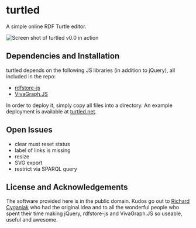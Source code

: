 # turtled

A simple online RDF Turtle editor.

![Screen shot of turtled v0.0 in action](https://github.com/mhausenblas/turtled/raw/master/doc/turtled-screen-shot-v00.png "Screen shot of turtled v0.0 in action")

## Dependencies and Installation

turtled depends on the following JS libraries (in addition to jQuery), all included in the repo:

* [rdfstore-js](https://github.com/antoniogarrote/rdfstore-js)
* [VivaGraph.JS](https://github.com/anvaka/VivaGraphJS)

In order to deploy it, simply copy all files into a directory. An example deployment is available at [turtled.net](http://turtled.net/).

## Open Issues

* clear must reset status
* label of links is missing
* resize
* SVG export
* restrict via SPARQL query

## License and Acknowledgements

The software provided here is in the public domain. Kudos go out to [Richard Cyganiak](https://github.com/cygri) who had the original idea and to all the wonderful people who spent their time making jQuery, rdfstore-js and VivaGraph.JS so useable, useful and awesome.